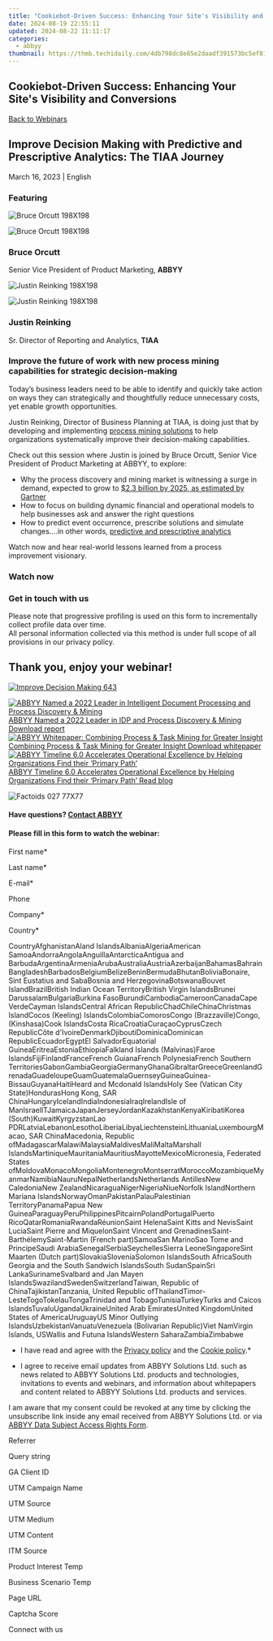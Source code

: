 ```yaml
---
title: "Cookiebot-Driven Success: Enhancing Your Site's Visibility and Conversions"
date: 2024-08-19 22:55:11
updated: 2024-08-22 11:11:17
categories:
  - abbyy
thumbnail: https://thmb.techidaily.com/4db798dc8e85e2daadf391573bc5ef81d7d7a8b53e675ec2733be93146fbbb0f.jpg
---
```


## Cookiebot-Driven Success: Enhancing Your Site's Visibility and Conversions

[Back to Webinars](https://tools.techidaily.com/abbyy/products/)

## Improve Decision Making with Predictive and Prescriptive Analytics: The TIAA Journey

March 16, 2023 | English

### Featuring

![Bruce Orcutt 198X198](https://static4.abbyy.com/abbyycommedia/35123/logo-2021-90x27.svg) 

![Bruce Orcutt 198X198](https://static1.abbyy.com/abbyycommedia/36289/bruce-orcutt-198x198.png)

### Bruce Orcutt

Senior Vice President of Product Marketing, **ABBYY**

![Justin Reinking 198X198](https://static1.abbyy.com/abbyycommedia/36927/logo-tiaa.jpg) 

![Justin Reinking 198X198](https://static4.abbyy.com/abbyycommedia/36894/justin-reinking-198x198.png)

### Justin Reinking

Sr. Director of Reporting and Analytics, **TIAA**

### Improve the future of work with new process mining capabilities for strategic decision-making

Today’s business leaders need to be able to identify and quickly take action on ways they can strategically and thoughtfully reduce unnecessary costs, yet enable growth opportunities.

Justin Reinking, Director of Business Planning at TIAA, is doing just that by developing and implementing [process mining solutions](https://tools.techidaily.com/abbyy/products/) to help organizations systematically improve their decision-making capabilities.

Check out this session where Justin is joined by Bruce Orcutt, Senior Vice President of Product Marketing at ABBYY, to explore:

* Why the process discovery and mining market is witnessing a surge in demand, expected to grow to [$2.3 billion by 2025, as estimated by Gartner](https://www.gartner.com/en/documents/4007520 "Gartner research")
* How to focus on building dynamic financial and operational models to help businesses ask and answer the right questions
* How to predict event occurrence, prescribe solutions and simulate changes….in other words, [predictive and prescriptive analytics](https://tools.techidaily.com/abbyy/products/)

  
Watch now and hear real-world lessons learned from a process improvement visionary.

### Watch now

### Get in touch with us

Please note that progressive profiling is used on this form to incrementally collect profile data over time.   
All personal information collected via this method is under full scope of all provisions in our privacy policy.

## Thank you, enjoy your webinar!

[![Improve Decision Making 643](https://static2.abbyy.com/abbyycommedia/36893/improve-decision-making-643.jpg)](https://www.youtube.com/watch?v=ogn1GDRrEMs) 

[![ABBYY Named a 2022 Leader in Intelligent Document Processing and Process Discovery & Mining](https://static4.abbyy.com/abbyycommedia/36500/isg-report-2022.jpg) ABBYY Named a 2022 Leader in IDP and Process Discovery & Mining Download report](https://www.abbyy.com/resources/report/intelligent-document-processing-and-mining-isg-provider-lens/ "ABBYY Named a 2022 Leader in IDP and Process Discovery & Mining")[![ABBYY Whitepaper: Combining Process & Task Mining for Greater Insight](https://static3.abbyy.com/abbyycommedia/35906/14946-whitepaper-nelsonhall-2022-en-360x232.jpg) Combining Process & Task Mining for Greater Insight Download whitepaper](https://www.abbyy.com/resources/whitepaper/combining-process-task-mining-for-greater-insight/ "Combining Process & Task Mining for Greater Insight")[![ABBYY Timeline 6.0 Accelerates Operational Excellence by Helping Organizations Find their ‘Primary Path’](https://static5.abbyy.com/abbyycommedia/36784/timeline-webinars.jpg) ABBYY Timeline 6.0 Accelerates Operational Excellence by Helping Organizations Find their ‘Primary Path’ Read blog](https://www.abbyy.com/blog/abbyy-timeline-release-6-accelerates-operational-excellence/ "ABBYY Timeline 6.0 Accelerates Operational Excellence by Helping Organizations Find their ‘Primary Path’") 

![Factoids 027 77X77](https://static4.abbyy.com/abbyycommedia/31652/factoids-027-77x77.svg)

#### Have questions? [Contact ABBYY](https://tools.techidaily.com/abbyy/products/)

#### Please fill in this form to watch the webinar:

First name\*

Last name\*

E-mail\*

Phone

Company\*

Сountry\*

СountryAfghanistanAland IslandsAlbaniaAlgeriaAmerican SamoaAndorraAngolaAnguillaAntarcticaAntigua and BarbudaArgentinaArmeniaArubaAustraliaAustriaAzerbaijanBahamasBahrainBangladeshBarbadosBelgiumBelizeBeninBermudaBhutanBoliviaBonaire, Sint Eustatius and SabaBosnia and HerzegovinaBotswanaBouvet IslandBrazilBritish Indian Ocean TerritoryBritish Virgin IslandsBrunei DarussalamBulgariaBurkina FasoBurundiCambodiaCameroonCanadaCape VerdeCayman IslandsCentral African RepublicChadChileChinaChristmas IslandCocos (Keeling) IslandsColombiaComorosCongo (Brazzaville)Congo, (Kinshasa)Cook IslandsCosta RicaCroatiaCuraçaoCyprusCzech RepublicCôte d'IvoireDenmarkDjiboutiDominicaDominican RepublicEcuadorEgyptEl SalvadorEquatorial GuineaEritreaEstoniaEthiopiaFalkland Islands (Malvinas)Faroe IslandsFijiFinlandFranceFrench GuianaFrench PolynesiaFrench Southern TerritoriesGabonGambiaGeorgiaGermanyGhanaGibraltarGreeceGreenlandGrenadaGuadeloupeGuamGuatemalaGuernseyGuineaGuinea-BissauGuyanaHaitiHeard and Mcdonald IslandsHoly See (Vatican City State)HondurasHong Kong, SAR ChinaHungaryIcelandIndiaIndonesiaIraqIrelandIsle of ManIsraelITJamaicaJapanJerseyJordanKazakhstanKenyaKiribatiKorea (South)KuwaitKyrgyzstanLao PDRLatviaLebanonLesothoLiberiaLibyaLiechtensteinLithuaniaLuxembourgMacao, SAR ChinaMacedonia, Republic ofMadagascarMalawiMalaysiaMaldivesMaliMaltaMarshall IslandsMartiniqueMauritaniaMauritiusMayotteMexicoMicronesia, Federated States ofMoldovaMonacoMongoliaMontenegroMontserratMoroccoMozambiqueMyanmarNamibiaNauruNepalNetherlandsNetherlands AntillesNew CaledoniaNew ZealandNicaraguaNigerNigeriaNiueNorfolk IslandNorthern Mariana IslandsNorwayOmanPakistanPalauPalestinian TerritoryPanamaPapua New GuineaParaguayPeruPhilippinesPitcairnPolandPortugalPuerto RicoQatarRomaniaRwandaRéunionSaint HelenaSaint Kitts and NevisSaint LuciaSaint Pierre and MiquelonSaint Vincent and GrenadinesSaint-BarthélemySaint-Martin (French part)SamoaSan MarinoSao Tome and PrincipeSaudi ArabiaSenegalSerbiaSeychellesSierra LeoneSingaporeSint Maarten (Dutch part)SlovakiaSloveniaSolomon IslandsSouth AfricaSouth Georgia and the South Sandwich IslandsSouth SudanSpainSri LankaSurinameSvalbard and Jan Mayen IslandsSwazilandSwedenSwitzerlandTaiwan, Republic of ChinaTajikistanTanzania, United Republic ofThailandTimor-LesteTogoTokelauTongaTrinidad and TobagoTunisiaTurkeyTurks and Caicos IslandsTuvaluUgandaUkraineUnited Arab EmiratesUnited KingdomUnited States of AmericaUruguayUS Minor Outlying IslandsUzbekistanVanuatuVenezuela (Bolivarian Republic)Viet NamVirgin Islands, USWallis and Futuna IslandsWestern SaharaZambiaZimbabwe

* I have read and agree with the [Privacy policy](https://tools.techidaily.com/abbyy/products/) and the [Cookie policy](https://tools.techidaily.com/abbyy/products/).\*

* I agree to receive email updates from ABBYY Solutions Ltd. such as news related to ABBYY Solutions Ltd. products and technologies, invitations to events and webinars, and information about whitepapers and content related to ABBYY Solutions Ltd. products and services.  
    
I am aware that my consent could be revoked at any time by clicking the unsubscribe link inside any email received from ABBYY Solutions Ltd. or via [ABBYY Data Subject Access Rights Form](https://tools.techidaily.com/abbyy/products/).

Referrer

Query string

GA Client ID

UTM Campaign Name

UTM Source

UTM Medium

UTM Content

ITM Source

Product Interest Temp

Business Scenario Temp

Page URL

Captcha Score

Connect with us

<ins class="adsbygoogle"
     style="display:block"
     data-ad-format="autorelaxed"
     data-ad-client="ca-pub-7571918770474297"
     data-ad-slot="1223367746"></ins>



<ins class="adsbygoogle"
     style="display:block"
     data-ad-client="ca-pub-7571918770474297"
     data-ad-slot="8358498916"
     data-ad-format="auto"
     data-full-width-responsive="true"></ins>
